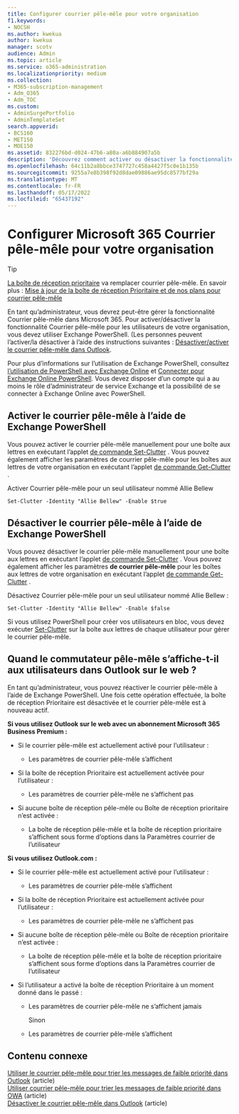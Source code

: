```yaml
---
title: Configurer courrier pêle-mêle pour votre organisation
f1.keywords:
- NOCSH
ms.author: kwekua
author: kwekua
manager: scotv
audience: Admin
ms.topic: article
ms.service: o365-administration
ms.localizationpriority: medium
ms.collection:
- M365-subscription-management
- Adm_O365
- Adm_TOC
ms.custom:
- AdminSurgePortfolio
- AdminTemplateSet
search.appverid:
- BCS160
- MET150
- MOE150
ms.assetid: 832276bd-d024-47b6-a80a-a6b884907a5b
description: 'Découvrez comment activer ou désactiver la fonctionnalité Courrier pêle-mêle pour tous les utilisateurs ou certains utilisateurs de votre organisation, à l’aide de Exchange PowerShell. '
ms.openlocfilehash: 64c11b2a8bbce3747727c458a4427f5c0e1b135b
ms.sourcegitcommit: 9255a7e8b398f92d8dae09886ae95dc8577bf29a
ms.translationtype: MT
ms.contentlocale: fr-FR
ms.lasthandoff: 05/17/2022
ms.locfileid: "65437192"
---
```

# <a name="configure-microsoft-365-clutter-for-your-organization"></a>Configurer Microsoft 365 Courrier pêle-mêle pour votre organisation

> [!TIP]
> [La boîte de réception prioritaire](../setup/configure-focused-inbox.md) va remplacer courrier pêle-mêle. En savoir plus : [Mise à jour de la boîte de réception Prioritaire et de nos plans pour courrier pêle-mêle](https://techcommunity.microsoft.com/t5/Outlook-Blog/Update-on-Focused-Inbox-and-our-plans-for-Clutter/ba-p/136448)
  
En tant qu’administrateur, vous devrez peut-être gérer la fonctionnalité Courrier pêle-mêle dans Microsoft 365. Pour activer/désactiver la fonctionnalité Courrier pêle-mêle pour les utilisateurs de votre organisation, vous devez utiliser Exchange PowerShell. (Les personnes peuvent l’activer/la désactiver à l’aide des instructions suivantes : [Désactiver/activer le courrier pêle-mêle dans Outlook](https://support.microsoft.com/office/a9c72a77-1bc4-40e6-ba6d-103c1d1aba4c).
  
Pour plus d’informations sur l’utilisation de Exchange PowerShell, consultez [l’utilisation de PowerShell avec Exchange Online](/powershell/exchange/exchange-online-powershell) et [Connecter pour Exchange Online PowerShell](/powershell/exchange/connect-to-exchange-online-powershell). Vous devez disposer d’un compte qui a au moins le rôle d’administrateur de service Exchange et la possibilité de se connecter à Exchange Online avec PowerShell. 
  
## <a name="turn-clutter-on-using-exchange-powershell"></a>Activer le courrier pêle-mêle à l’aide de Exchange PowerShell

Vous pouvez activer le courrier pêle-mêle manuellement pour une boîte aux lettres en exécutant l’applet [de commande Set-Clutter](/powershell/module/exchange/set-clutter) . Vous pouvez également afficher les paramètres de courrier pêle-mêle pour les boîtes aux lettres de votre organisation en exécutant l’applet [de commande Get-Clutter](/powershell/module/exchange/get-clutter) . 
  
Activer Courrier pêle-mêle pour un seul utilisateur nommé Allie Bellew
    
`Set-Clutter -Identity "Allie Bellew" -Enable $true`


## <a name="turn-clutter-off-using-exchange-powershell"></a>Désactiver le courrier pêle-mêle à l’aide de Exchange PowerShell

Vous pouvez désactiver le courrier pêle-mêle manuellement pour une boîte aux lettres en exécutant l’applet [de commande Set-Clutter](/powershell/module/exchange/set-clutter) . Vous pouvez également afficher les paramètres **de courrier pêle-mêle** pour les boîtes aux lettres de votre organisation en exécutant l’applet [de commande Get-Clutter](/powershell/module/exchange/get-clutter) . 
  
Désactivez Courrier pêle-mêle pour un seul utilisateur nommé Allie Bellew :
    
`Set-Clutter -Identity "Allie Bellew" -Enable $false`

Si vous utilisez PowerShell pour créer vos utilisateurs en bloc, vous devez exécuter [Set-Clutter](/powershell/module/exchange/set-clutter) sur la boîte aux lettres de chaque utilisateur pour gérer le courrier pêle-mêle. 
  
## <a name="when-does-the-clutter-onoff-switch-appear-to-users-in-outlook-on-the-web"></a>Quand le commutateur pêle-mêle s’affiche-t-il aux utilisateurs dans Outlook sur le web ?
<a name="bkmk_onoff"> </a>

En tant qu’administrateur, vous pouvez réactiver le courrier pêle-mêle à l’aide de Exchange PowerShell. Une fois cette opération effectuée, la boîte de réception Prioritaire est désactivée et le courrier pêle-mêle est à nouveau actif. 
  
 **Si vous utilisez Outlook sur le web avec un abonnement Microsoft 365 Business Premium :**
  
- Si le courrier pêle-mêle est actuellement activé pour l’utilisateur : 
    
  - Les paramètres de courrier pêle-mêle s’affichent
    
- Si la boîte de réception Prioritaire est actuellement activée pour l’utilisateur : 
    
  - Les paramètres de courrier pêle-mêle ne s’affichent pas
    
- Si aucune boîte de réception pêle-mêle ou Boîte de réception prioritaire n’est activée : 
    
  - La boîte de réception pêle-mêle et la boîte de réception prioritaire s’affichent sous forme d’options dans la Paramètres courrier de l’utilisateur
    
 **Si vous utilisez Outlook.com :**
  
- Si le courrier pêle-mêle est actuellement activé pour l’utilisateur : 
    
  - Les paramètres de courrier pêle-mêle s’affichent
    
- Si la boîte de réception Prioritaire est actuellement activée pour l’utilisateur : 
    
  - Les paramètres de courrier pêle-mêle ne s’affichent pas
    
- Si aucune boîte de réception pêle-mêle ou Boîte de réception prioritaire n’est activée : 
    
  - La boîte de réception pêle-mêle et la boîte de réception prioritaire s’affichent sous forme d’options dans la Paramètres courrier de l’utilisateur
    
- Si l’utilisateur a activé la boîte de réception Prioritaire à un moment donné dans le passé :
    
  - Les paramètres de courrier pêle-mêle ne s’affichent jamais
    
    Sinon 
    
  - Les paramètres de courrier pêle-mêle s’affichent
    
## <a name="related-content"></a>Contenu connexe

[Utiliser le courrier pêle-mêle pour trier les messages de faible priorité dans Outlook](https://support.microsoft.com/office/7b50c5db-7704-4e55-8a1b-dfc7bf1eafa0) (article)\
[Utiliser courrier pêle-mêle pour trier les messages de faible priorité dans OWA](https://support.microsoft.com/office/fe4d64ca-bf73-48f1-91b4-9a659e008bce) (article)\
[Désactiver le courrier pêle-mêle dans Outlook](https://support.microsoft.com/office/a9c72a77-1bc4-40e6-ba6d-103c1d1aba4c) (article)
